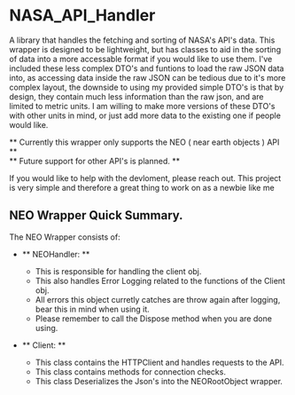 # NASA_API_Handler

 A library that handles the fetching and sorting of NASA's API's data. 
This wrapper is designed to be lightweight, but has classes to aid in the sorting of data into a more accessable format 
if you would like to use them. I've included these less complex DTO's and funtions to load the raw JSON data into, 
as accessing data inside the raw JSON can be tedious due to it's more complex layout, the downside to using my provided 
simple DTO's is that by design, they contain much less information than the raw json, and are limited to metric units.
I am willing to make more versions of these DTO's with other units in mind, or just add more data to the existing one if people would like. <br/>
 
** Currently this wrapper only supports the NEO ( near earth objects ) API ** <br/>
** Future support for other API's is planned. ** <br/>
 
 If you would like to help with the devloment, please reach out.
 This project is very simple and therefore a great thing to work on as a newbie like me <br/> 
 
 
 ## NEO Wrapper Quick Summary.
 
 The NEO Wrapper consists of:
 - ** NEOHandler: **
	- This is responsible for handling the client obj.
	- This also handles Error Logging related to the functions of the Client obj.
	- All errors this object curretly catches are throw again after logging, bear this in mind when using it.
	- Please remember to call the Dispose method when you are done using.
	
 - ** Client: **
	- This class contains the HTTPClient and handles requests to the API.
	- This class contains methods for connection checks.
	- This class Deserializes the Json's into the NEORootObject wrapper.
	
 
 
